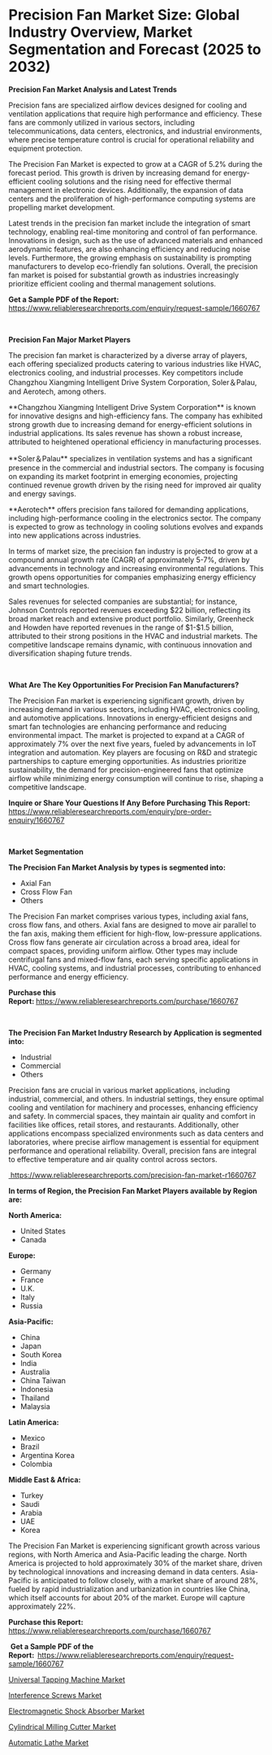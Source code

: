 <p><h1>Precision Fan Market Size: Global Industry Overview, Market Segmentation and Forecast (2025 to 2032)</h1></p><p><strong>Precision Fan Market Analysis and Latest Trends</strong></p>
<p><p>Precision fans are specialized airflow devices designed for cooling and ventilation applications that require high performance and efficiency. These fans are commonly utilized in various sectors, including telecommunications, data centers, electronics, and industrial environments, where precise temperature control is crucial for operational reliability and equipment protection.</p><p>The Precision Fan Market is expected to grow at a CAGR of 5.2% during the forecast period. This growth is driven by increasing demand for energy-efficient cooling solutions and the rising need for effective thermal management in electronic devices. Additionally, the expansion of data centers and the proliferation of high-performance computing systems are propelling market development.</p><p>Latest trends in the precision fan market include the integration of smart technology, enabling real-time monitoring and control of fan performance. Innovations in design, such as the use of advanced materials and enhanced aerodynamic features, are also enhancing efficiency and reducing noise levels. Furthermore, the growing emphasis on sustainability is prompting manufacturers to develop eco-friendly fan solutions. Overall, the precision fan market is poised for substantial growth as industries increasingly prioritize efficient cooling and thermal management solutions.</p></p>
<p><strong>Get a Sample PDF of the Report:&nbsp;</strong> <a href="https://www.reliableresearchreports.com/enquiry/request-sample/1660767?utm_campaign=11&utm_medium=2&utm_source=Github&utm_content=ia&utm_term=10042025&utm_id=precision-fan">https://www.reliableresearchreports.com/enquiry/request-sample/1660767</a></p>
<p>&nbsp;</p>
<p><strong>Precision Fan Major Market Players</strong></p>
<p><p>The precision fan market is characterized by a diverse array of players, each offering specialized products catering to various industries like HVAC, electronics cooling, and industrial processes. Key competitors include Changzhou Xiangming Intelligent Drive System Corporation, Soler＆Palau, and Aerotech, among others.</p><p>**Changzhou Xiangming Intelligent Drive System Corporation** is known for innovative designs and high-efficiency fans. The company has exhibited strong growth due to increasing demand for energy-efficient solutions in industrial applications. Its sales revenue has shown a robust increase, attributed to heightened operational efficiency in manufacturing processes.</p><p>**Soler＆Palau** specializes in ventilation systems and has a significant presence in the commercial and industrial sectors. The company is focusing on expanding its market footprint in emerging economies, projecting continued revenue growth driven by the rising need for improved air quality and energy savings.</p><p>**Aerotech** offers precision fans tailored for demanding applications, including high-performance cooling in the electronics sector. The company is expected to grow as technology in cooling solutions evolves and expands into new applications across industries.</p><p>In terms of market size, the precision fan industry is projected to grow at a compound annual growth rate (CAGR) of approximately 5-7%, driven by advancements in technology and increasing environmental regulations. This growth opens opportunities for companies emphasizing energy efficiency and smart technologies.</p><p>Sales revenues for selected companies are substantial; for instance, Johnson Controls reported revenues exceeding $22 billion, reflecting its broad market reach and extensive product portfolio. Similarly, Greenheck and Howden have reported revenues in the range of $1-$1.5 billion, attributed to their strong positions in the HVAC and industrial markets. The competitive landscape remains dynamic, with continuous innovation and diversification shaping future trends.</p></p>
<p>&nbsp;</p>
<p><strong>What Are The Key Opportunities For Precision Fan Manufacturers?</strong></p>
<p><p>The Precision Fan market is experiencing significant growth, driven by increasing demand in various sectors, including HVAC, electronics cooling, and automotive applications. Innovations in energy-efficient designs and smart fan technologies are enhancing performance and reducing environmental impact. The market is projected to expand at a CAGR of approximately 7% over the next five years, fueled by advancements in IoT integration and automation. Key players are focusing on R&D and strategic partnerships to capture emerging opportunities. As industries prioritize sustainability, the demand for precision-engineered fans that optimize airflow while minimizing energy consumption will continue to rise, shaping a competitive landscape.</p></p>
<p><strong>Inquire or Share Your Questions If Any Before Purchasing This Report:</strong> <a href="https://www.reliableresearchreports.com/enquiry/pre-order-enquiry/1660767?utm_campaign=11&utm_medium=2&utm_source=Github&utm_content=ia&utm_term=10042025&utm_id=precision-fan">https://www.reliableresearchreports.com/enquiry/pre-order-enquiry/1660767</a></p>
<p>&nbsp;</p>
<p><strong>Market Segmentation</strong></p>
<p><strong>The Precision Fan Market Analysis by types is segmented into:</strong></p>
<p><ul><li>Axial Fan</li><li>Cross Flow Fan</li><li>Others</li></ul></p>
<p><p>The Precision Fan market comprises various types, including axial fans, cross flow fans, and others. Axial fans are designed to move air parallel to the fan axis, making them efficient for high-flow, low-pressure applications. Cross flow fans generate air circulation across a broad area, ideal for compact spaces, providing uniform airflow. Other types may include centrifugal fans and mixed-flow fans, each serving specific applications in HVAC, cooling systems, and industrial processes, contributing to enhanced performance and energy efficiency.</p></p>
<p><strong>Purchase this Report:&nbsp;</strong><a href="https://www.reliableresearchreports.com/purchase/1660767?utm_campaign=11&utm_medium=2&utm_source=Github&utm_content=ia&utm_term=10042025&utm_id=precision-fan">https://www.reliableresearchreports.com/purchase/1660767</a></p>
<p>&nbsp;</p>
<p><strong>The Precision Fan Market Industry Research by Application is segmented into:</strong></p>
<p><ul><li>Industrial</li><li>Commercial</li><li>Others</li></ul></p>
<p><p>Precision fans are crucial in various market applications, including industrial, commercial, and others. In industrial settings, they ensure optimal cooling and ventilation for machinery and processes, enhancing efficiency and safety. In commercial spaces, they maintain air quality and comfort in facilities like offices, retail stores, and restaurants. Additionally, other applications encompass specialized environments such as data centers and laboratories, where precise airflow management is essential for equipment performance and operational reliability. Overall, precision fans are integral to effective temperature and air quality control across sectors.</p></p>
<p><a href="https://www.reliableresearchreports.com/precision-fan-market-r1660767?utm_campaign=11&utm_medium=2&utm_source=Github&utm_content=ia&utm_term=10042025&utm_id=precision-fan">&nbsp;https://www.reliableresearchreports.com/precision-fan-market-r1660767</a></p>
<p><strong>In terms of Region, the Precision Fan Market Players available by Region are:</strong></p>
<p>
    <p> <strong> North America: </strong>
        <ul>
            <li>United States</li>
            <li>Canada</li>
        </ul>
        </p> 
    <p> <strong> Europe: </strong>
        <ul>
            <li>Germany</li>
            <li>France</li>
            <li>U.K.</li>
            <li>Italy</li>
            <li>Russia</li>
        </ul>
        </p> 
    <p> <strong> Asia-Pacific: </strong>
        <ul>
            <li>China</li>
            <li>Japan</li>
            <li>South Korea</li>
            <li>India</li>
            <li>Australia</li>
            <li>China Taiwan</li>
            <li>Indonesia</li>
            <li>Thailand</li>
            <li>Malaysia</li>
        </ul>
        </p> 
    <p> <strong> Latin America: </strong>
        <ul>
            <li>Mexico</li>
            <li>Brazil</li>
            <li>Argentina Korea</li>
            <li>Colombia</li>
        </ul>
        </p> 
    <p> <strong> Middle East & Africa: </strong>
        <ul>
            <li>Turkey</li>
            <li>Saudi</li>
            <li>Arabia</li>
            <li>UAE</li>
            <li>Korea</li>
        </ul>
    </p>
    </p>
<p><p>The Precision Fan Market is experiencing significant growth across various regions, with North America and Asia-Pacific leading the charge. North America is projected to hold approximately 30% of the market share, driven by technological innovations and increasing demand in data centers. Asia-Pacific is anticipated to follow closely, with a market share of around 28%, fueled by rapid industrialization and urbanization in countries like China, which itself accounts for about 20% of the market. Europe will capture approximately 22%.</p></p>
<p><strong>Purchase this Report: </strong><a href="https://www.reliableresearchreports.com/purchase/1660767?utm_campaign=11&utm_medium=2&utm_source=Github&utm_content=ia&utm_term=10042025&utm_id=precision-fan">https://www.reliableresearchreports.com/purchase/1660767</a></p>
<p>&nbsp;<strong>Get a Sample PDF of the Report:&nbsp;&nbsp;</strong><a href="https://www.reliableresearchreports.com/enquiry/request-sample/1660767?utm_campaign=11&utm_medium=2&utm_source=Github&utm_content=ia&utm_term=10042025&utm_id=precision-fan">https://www.reliableresearchreports.com/enquiry/request-sample/1660767</a></p>
<p><strong></strong></p>
<p><p><a href="https://github.com/NarcisoFerry/Market-Research-Report-List-2/blob/main/universal-tapping-machine-market.md?utm_campaign=11&utm_medium=2&utm_source=Github&utm_content=ia&utm_term=10042025&utm_id=precision-fan">Universal Tapping Machine Market</a></p><p><a href="https://github.com/prosalinda88/Market-Research-Report-List-7/blob/main/interference-screws-market.md?utm_campaign=11&utm_medium=2&utm_source=Github&utm_content=ia&utm_term=10042025&utm_id=precision-fan">Interference Screws Market</a></p><p><a href="https://github.com/globismark/Market-Research-Report-List-6/blob/main/electromagnetic-shock-absorber-market.md?utm_campaign=11&utm_medium=2&utm_source=Github&utm_content=ia&utm_term=10042025&utm_id=precision-fan">Electromagnetic Shock Absorber Market</a></p><p><a href="https://github.com/kathiestrine5ty/Market-Research-Report-List-2/blob/main/cylindrical-milling-cutter-market.md?utm_campaign=11&utm_medium=2&utm_source=Github&utm_content=ia&utm_term=10042025&utm_id=precision-fan">Cylindrical Milling Cutter Market</a></p><p><a href="https://github.com/mayabungard8092/Market-Research-Report-List-1/blob/main/automatic-lathe-market.md?utm_campaign=11&utm_medium=2&utm_source=Github&utm_content=ia&utm_term=10042025&utm_id=precision-fan">Automatic Lathe Market</a></p></p>